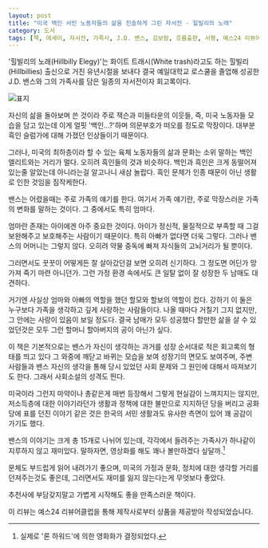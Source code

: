 ```yaml
---
layout: post
title: "미국 백인 서민 노동자들의 삶을 진솔하게 그린 자서전 - 힐빌리의 노래"
category: 도서
tags: [책, 에세이, 자서전, 가족사, J.D. 밴스, 김보람, 흐름출판, 서평, 예스24 리뷰어클럽]
---
```


'힐빌리의 노래(Hillbilly Elegy)'는 화이트 트래시(White trash)라고도 하는
힐빌리(Hillbillies) 출신으로 거친 유년시절을 보내다
결국 예일대학교 로스쿨을 졸업해 성공한 J.D. 밴스와 그의 가족사를 담은
일종의 자서전이자 회고록이다.

![표지](https://lh3.googleusercontent.com/-kpad20TQewk/Wa6rEMYFX6I/AAAAAAAAW4Y/3_h-0SuOnKsDf_bjzppXz4u8doU4mFmlwCE0YBhgL/s480/hillbilly-elegy-book.jpg)

자신의 삶을 돌아보며 쓴 것이라 주로 잭슨과 미들타운의 이웃들,
즉, 미국 노동자들 모습을 담고 있는데
이게 얼핏 '백인...?'하며 의문부호가 떠오를 정도로 막장이다.
대부분 흑인 슬럼가에 대해 가졌던 인상들이기 때문이다.

그러나, 미국의 최하층이라 할 수 있는 육체 노동자들의 삶과 문화는
소위 말하는 백인 엘리트와는 거리가 멀다.
오히려 흑인들의 것과 비슷하다.
백인과 흑인은 크게 동떨어져 있는줄 알았는데
아니라는걸 알고나니 새삼 놀랍다.
흑인 문제가 인종 때문이 아닌 생활로 인한 것임을 짐작케한다.

밴스는 어렸을때는 주로 가족의 얘기를 한다.
여기서 가족 얘기란, 주로 막장스러운 가족의 변화를 말하는 것이다.
그 중에서도 특히 엄마다.

엄마란 존재는 아이에겐 아주 중요한 것이다.
아이가 정신적, 물질적으로 부족할 때 그걸 보완해주고 보호해주는 사람이기 때문이다.
특히 아빠가 없다면 더욱 그렇다.
그러나 밴스의 어머니는 그렇지 않다.
오히려 약물 중독에 빠져 자식들의 고뇌거리가 될 뿐이다.

그러면서도 꿋꿋이 어떻게든 잘 살아갔던걸 보면 오히려 신기하다.
그 정도면 어딘가 망가져 죽기 마련 아니던가.
그런 가정 환경 속에서도 큰 일탈 없이 잘 성장한 두 남매도 대견하다.

거기엔 사실상 엄마와 아빠의 역할을 했던 할모와 할보의 역할이 컸다.
강하기 이 둘은 누구보다 가족을 생각하고 깊게 사랑하는 사람들이다.
나올 때마다 거칠기 그지 없지만, 그 안에는 사랑이 있음이 보일 정도다.
결국 남매가 모두 성공했다 할만한 삶을 살 수 있었던것은 모두 그런 할머니 할아버지의 공이 아닌가 싶다.

이 책은 기본적으로는 밴스가 자신이 생각하는 과거를 성장 순서대로 적은 회고록의 형태를 띄고 있다
그 와중에 깨닫고 바뀌는 모습을 보여 성장기의 면모도 보여주며,
주변 사람들과 밴스 자신의 생각을 통해
당시 있었던 사회 문제와 그 원인에 대해서 따져보기도 한다.
그래서 사회소설의 성격도 띈다.

미국이라 그런지 마약이나 총같은게 매번 등장해서 그렇게 현실감이 느껴지지는 않지만,
저소득층에 대한 이야기라던가
생활과 정책에 대한 불만으로 지지하던 당을 버리고 공화당에 표를 던진 이야기 같은 것은
한국의 서민 생활과도 유사한 측면이 있어
꽤 공감이 가기도 했다.

밴스의 이야기는 크게 총 15개로 나뉘어 있는데,
각각에서 들려주는 가족사가 하나같이 지루하지 않고 재미있다.
말하자면, 영상화를 해도 꽤나 볼만하겠다 싶달까.[^1]

[^1]: 실제로 '론 하워드'에 의한 영화화가 결정되었다.

문체도 부드럽게 읽어 내려가기 좋으며,
미국의 가정과 문화, 정치에 대한 생각할 거리를 던져주는것도 좋은데,
그러면서도 재미를 잃지 않는다는게 무엇보다 좋았다.

추천사에 부담갖지말고 가볍게 시작해도 좋을 만족스러운 책이다.



<div class="im im-info">
이 리뷰는 예스24 리뷰어클럽을 통해 제작사로부터 상품을 제공받아 작성되었습니다.
</div>
